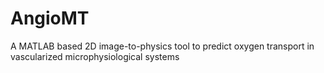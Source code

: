 # AngioMT
A MATLAB based 2D image-to-physics tool to predict oxygen transport in vascularized microphysiological systems
